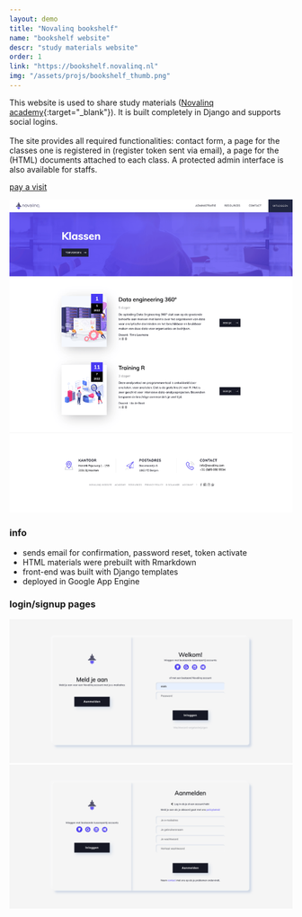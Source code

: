 ```yaml
---
layout: demo
title: "Novalinq bookshelf"
name: "bookshelf website"
descr: "study materials website"
order: 1
link: "https://bookshelf.novalinq.nl"
img: "/assets/projs/bookshelf_thumb.png"
---
```


This website is used to share study materials ([Novalinq academy](https://www.novalinq.nl/academy){:target="_blank"}).
It is built completely in Django and supports social logins.
<br/><br/>
The site provides all required functionalities: contact form, a page for the classes one is 
registered in (register token sent via email), a page for the (HTML) documents attached to each class.
A protected admin interface is also available for staffs.

<p class="demo_link"><a href="https://bookshelf.novalinq.nl" target="_blank">pay a visit</a></p>

![front_page](/assets/proj_scr/bookshelf-2.png)

### info

- sends email for confirmation, password reset, token activate
- HTML materials were prebuilt with Rmarkdown
- front-end was built with Django templates
- deployed in Google App Engine

### login/signup pages

![login_page](/assets/proj_scr/login-2.png)
![signup_page](/assets/proj_scr/signup-2.png)